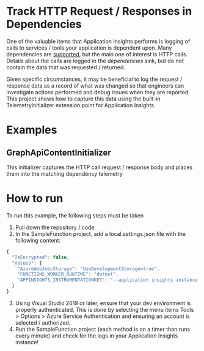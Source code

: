 ﻿# Track HTTP Request / Responses in Dependencies
One of the valuable items that Application Insights performs is logging of calls to services / tools your application is dependent upon.  Many dependencies are [supported](https://docs.microsoft.com/en-us/azure/azure-monitor/app/asp-net-dependencies), but the main one of interest is HTTP calls.  Details about the calls are logged in the _dependencies_ sink, but do not contain the data that was requested / returned.

Given specific circumstances, it may be beneficial to log the request / response data as a record of what was changed so that engineers can investigate actions performed and debug issues when they are reported.  This project shows how to capture this data using the built-in TelemetryInitializer extension point for Application Insights.

# Examples
## GraphApiContentInitializer
This initializer captures the HTTP call request / response body and places them into the matching dependency telemetry

# How to run
To run this example, the following steps must be taken
1. Pull down the repository / code
2. In the SampleFunction project, add a local.settings.json file with the following content:
```Javascript
{
  "IsEncrypted": false,
  "Values": {
    "AzureWebJobsStorage": "UseDevelopmentStorage=true",
    "FUNCTIONS_WORKER_RUNTIME": "dotnet",
    "APPINSIGHTS_INSTRUMENTATIONKEY": "--application insights instance to send logs to--"
  }
}
```
3. Using Visual Studio 2019 or later, ensure that your dev environment is properly authenticated.  This is done by selecting the menu items Tools > Options > Azure Service Authentication and ensuring an account is selected / authorized.
4. Run the SampleFunction project (each method is on a timer than runs every minute) and check for the logs in your Application Insights instance!